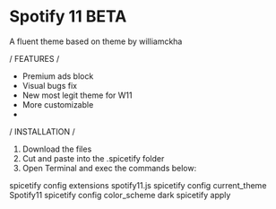 # Spotify 11 BETA
A fluent theme based on theme by williamckha

/ FEATURES /

- Premium ads block
- Visual bugs fix
- New most legit theme for W11
- More customizable
- 
/ INSTALLATION /

1. Download the files
2. Cut and paste into the .spicetify folder
3. Open Terminal and exec the commands below:

spicetify config extensions spotify11.js
spicetify config current_theme Spotify11
spicetify config color_scheme dark
spicetify apply
